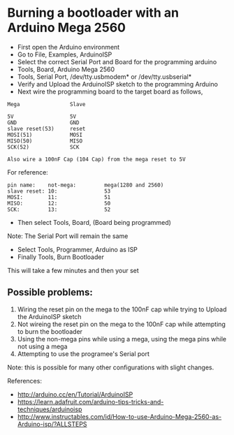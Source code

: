 # Burning a bootloader with an Arduino Mega 2560

* First open the Arduino environment
 * Go to File, Examples, ArduinoISP
* Select the correct Serial Port and Board for the programming arduino
 * Tools, Board, Arduino Mega 2560
 * Tools, Serial Port, /dev/tty.usbmodem* or /dev/tty.usbserial*
* Verify and Upload the ArduinoISP sketch to the programming Arduino
* Next wire the programming board to the target board as follows,

```
Mega                Slave

5V                  5V
GND                 GND
slave reset(53)     reset
MOSI(51)            MOSI
MISO(50)            MISO
SCK(52)             SCK

Also wire a 100nF Cap (104 Cap) from the mega reset to 5V
```

For reference:
```
pin name:    not-mega:         mega(1280 and 2560)
slave reset: 10:               53 
MOSI:        11:               51 
MISO:        12:               50 
SCK:         13:               52 
```

* Then select Tools, Board, (Board being programmed)

Note: The Serial Port will remain the same

* Select Tools, Programmer, Arduino as ISP
* Finally Tools, Burn Bootloader

This will take a few minutes and then your set

## Possible problems:

 1. Wiring the reset pin on the mega to the 100nF cap while trying to Upload the ArduinoISP sketch
 2. Not wireing the reset pin on the mega to the 100nF cap while attempting to burn the bootloader
 3. Using the non-mega pins while using a mega, using the mega pins while not using a mega
 4. Attempting to use the programee's Serial port
 
Note: this is possible for many other configurations with slight changes. 

References:

* http://arduino.cc/en/Tutorial/ArduinoISP
* https://learn.adafruit.com/arduino-tips-tricks-and-techniques/arduinoisp
* http://www.instructables.com/id/How-to-use-Arduino-Mega-2560-as-Arduino-isp/?ALLSTEPS
